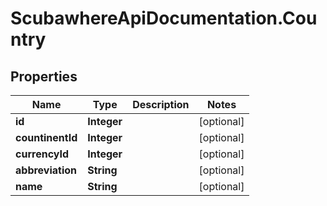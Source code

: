 # ScubawhereApiDocumentation.Country

## Properties
Name | Type | Description | Notes
------------ | ------------- | ------------- | -------------
**id** | **Integer** |  | [optional] 
**countinentId** | **Integer** |  | [optional] 
**currencyId** | **Integer** |  | [optional] 
**abbreviation** | **String** |  | [optional] 
**name** | **String** |  | [optional] 


